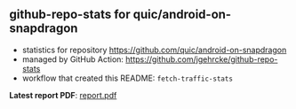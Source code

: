 ## github-repo-stats for quic/android-on-snapdragon

- statistics for repository https://github.com/quic/android-on-snapdragon
- managed by GitHub Action: https://github.com/jgehrcke/github-repo-stats
- workflow that created this README: `fetch-traffic-stats`

**Latest report PDF**: [report.pdf](https://github.com/njjetha/System-Design/raw/github-repo-stats/quic/android-on-snapdragon/latest-report/report.pdf)

